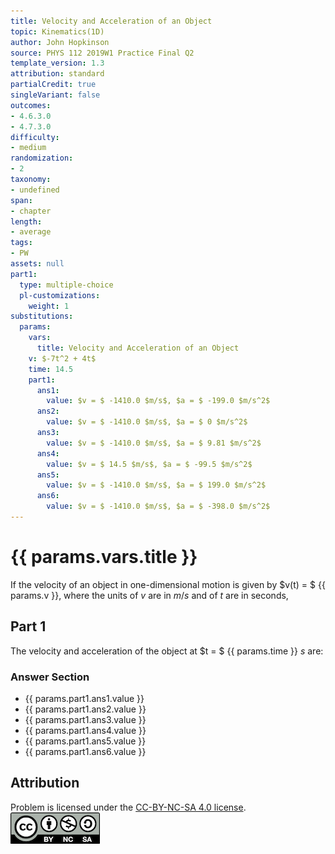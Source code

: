 ```yaml
---
title: Velocity and Acceleration of an Object
topic: Kinematics(1D)
author: John Hopkinson
source: PHYS 112 2019W1 Practice Final Q2
template_version: 1.3
attribution: standard
partialCredit: true
singleVariant: false
outcomes:
- 4.6.3.0
- 4.7.3.0
difficulty:
- medium
randomization:
- 2
taxonomy:
- undefined
span:
- chapter
length:
- average
tags:
- PW
assets: null
part1:
  type: multiple-choice
  pl-customizations:
    weight: 1
substitutions:
  params:
    vars:
      title: Velocity and Acceleration of an Object
    v: $-7t^2 + 4t$
    time: 14.5
    part1:
      ans1:
        value: $v = $ -1410.0 $m/s$, $a = $ -199.0 $m/s^2$
      ans2:
        value: $v = $ -1410.0 $m/s$, $a = $ 0 $m/s^2$
      ans3:
        value: $v = $ -1410.0 $m/s$, $a = $ 9.81 $m/s^2$
      ans4:
        value: $v = $ 14.5 $m/s$, $a = $ -99.5 $m/s^2$
      ans5:
        value: $v = $ -1410.0 $m/s$, $a = $ 199.0 $m/s^2$
      ans6:
        value: $v = $ -1410.0 $m/s$, $a = $ -398.0 $m/s^2$
---
```

# {{ params.vars.title }}
If the velocity of an object in one-dimensional motion is given by $v(t) = $ {{ params.v }}, where the units of $v$ are in $m/s$ and of $t$ are in seconds,

## Part 1

The velocity and acceleration of the object at $t = $ {{ params.time }} $s$ are:

### Answer Section

- {{ params.part1.ans1.value }}
- {{ params.part1.ans2.value }}
- {{ params.part1.ans3.value }}
- {{ params.part1.ans4.value }}
- {{ params.part1.ans5.value }}
- {{ params.part1.ans6.value }}

## Attribution

Problem is licensed under the [CC-BY-NC-SA 4.0 license](https://creativecommons.org/licenses/by-nc-sa/4.0/).<br> ![The Creative Commons 4.0 license requiring attribution-BY, non-commercial-NC, and share-alike-SA license.](https://raw.githubusercontent.com/firasm/bits/master/by-nc-sa.png)